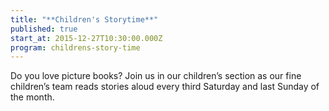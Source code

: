 ```yaml
---
title: "**Children's Storytime**"
published: true
start_at: 2015-12-27T10:30:00.000Z
program: childrens-story-time
---
```


Do you love picture books? Join us in our children’s section as our fine children’s team reads stories aloud every third Saturday and last Sunday of the month.